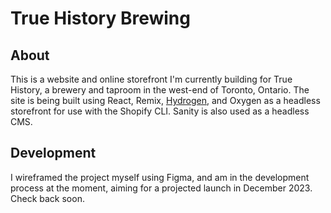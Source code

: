 # True History Brewing

## About

This is a website and online storefront I'm currently building for True History, a brewery and taproom in the west-end of Toronto, Ontario. The site is being built using React, Remix, [Hydrogen](https://shopify.dev/custom-storefronts/hydrogen), and Oxygen as a headless storefront for use with the Shopify CLI. Sanity is also used as a headless CMS.

## Development
I wireframed the project myself using Figma, and am in the development process at the moment, aiming for a projected launch in December 2023. Check back soon.